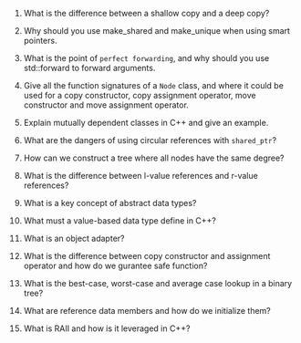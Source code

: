 1. What is the difference between a shallow copy and a deep copy?

2. Why should you use make_shared and make_unique when using smart pointers.

3. What is the point of `perfect forwarding`, and why should you use std::forward to forward arguments.

4. Give all the function signatures of a `Node` class, and where it could be used for a copy constructor, copy assignment operator, move constructor and move assignment operator.

5. Explain mutually dependent classes in C++ and give an example.

6. What are the dangers of using circular references with `shared_ptr`?

7. How can we construct a tree where all nodes have the same degree?

8. What is the difference between l-value references and r-value references?

9. What is a key concept of abstract data types?

10. What must a value-based data type define in C++?

11. What is an object adapter?

12. What is the difference between copy constructor and assignment operator and how do we gurantee safe function?

13. What is the best-case, worst-case and average case lookup in a binary tree?

14. What are reference data members and how do we initialize them?

15. What is RAII and how is it leveraged in C++?
